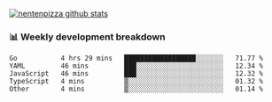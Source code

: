 [![nentenpizza github stats](https://github-readme-stats.vercel.app/api?username=nentenpizza&count_private=true)](https://github.com/anuraghazra/github-readme-stats)

### 📊 Weekly development breakdown
<!--START_SECTION:waka-->

```text
Go           4 hrs 29 mins   ██████████████████░░░░░░░   71.77 %
YAML         46 mins         ███░░░░░░░░░░░░░░░░░░░░░░   12.34 %
JavaScript   46 mins         ███░░░░░░░░░░░░░░░░░░░░░░   12.32 %
TypeScript   4 mins          ▒░░░░░░░░░░░░░░░░░░░░░░░░   01.32 %
Other        4 mins          ▒░░░░░░░░░░░░░░░░░░░░░░░░   01.14 %
```

<!--END_SECTION:waka-->

